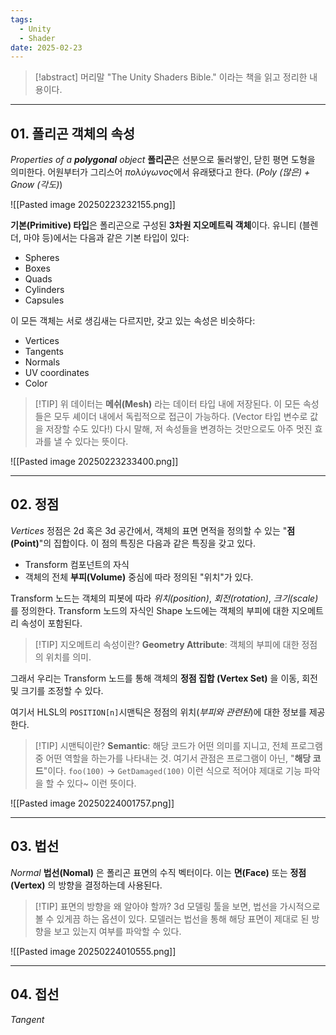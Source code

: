 ```yaml
---
tags:
  - Unity
  - Shader
date: 2025-02-23
---
```


> [!abstract] 머리말
> "The Unity Shaders Bible." 이라는 책을 읽고 정리한 내용이다.

---
##  01. 폴리곤 객체의 속성
*Properties of a **polygonal** object*
**폴리곤**은 선분으로 둘러쌓인, 닫힌 평면 도형을 의미한다.
어원부터가 그리스어 *πολύγωνος*에서 유래됐다고 한다. (*Poly (많은) + Gnow (각도)*)

![[Pasted image 20250223232155.png]]

**기본(Primitive) 타입**은 폴리곤으로 구성된 **3차원 지오메트릭 객체**이다.
유니티 (블렌더, 마야 등)에서는 다음과 같은 기본 타입이 있다:
- Spheres
- Boxes
- Quads
- Cylinders
- Capsules

이 모든 객체는 서로 생김새는 다르지만, 갖고 있는 속성은 비슷하다:
- Vertices
- Tangents
- Normals
- UV coordinates
- Color

> [!TIP] 위 데이터는 **메쉬(Mesh)** 라는 데이터 타입 내에 저장된다.
> 이 모든 속성들은 모두 셰이더 내에서 독립적으로 접근이 가능하다. (Vector 타입 변수로 값을 저장할 수도 있다!)
> 다시 말해, 저 속성들을 변경하는 것만으로도 아주 멋진 효과를 낼 수 있다는 뜻이다. 

![[Pasted image 20250223233400.png]]

---
## 02. 정점
*Vertices*
정점은 2d 혹은 3d 공간에서, 객체의 표면 면적을 정의할 수 있는 "**점(Point)**"의 집합이다.
이 점의 특징은 다음과 같은 특징을 갖고 있다.
- Transform 컴포넌트의 자식
- 객체의 전체 **부피(Volume)** 중심에 따라 정의된 "위치"가 있다.

Transform 노드는 객체의 피봇에 따라 *위치(position)*, *회전(rotation)*, *크기(scale)* 를 정의한다.
Transform 노드의 자식인 Shape 노드에는 객체의 부피에 대한 지오메트리 속성이 포함된다. 

> [!TIP] 지오메트리 속성이란?
> **Geometry Attribute**: 객체의 부피에 대한 정점의 위치를 의미.

그래서 우리는 Transform 노드를 통해 객체의 **정점 집합 (Vertex Set)** 을 이동, 회전 및 크기를 조정할 수 있다.

여기서 HLSL의 `POSITION[n]`시맨틱은 정점의 위치(*부피와 관련된*)에 대한 정보를 제공한다.

> [!TIP] 시맨틱이란?
> **Semantic**: 해당 코드가 어떤 의미를 지니고, 전체 프로그램 중 어떤 역할을 하는가를 나타내는 것.
> 여기서 관점은 프로그램이 아닌, "**해당 코드**"이다. 
> `foo(100)` -> `GetDamaged(100)` 이런 식으로 적어야 제대로 기능 파악을 할 수 있다~ 이런 뜻이다.

![[Pasted image 20250224001757.png]]

---
## 03. 법선
*Normal*
**법선(Nomal)** 은 폴리곤 표면의 수직 벡터이다. 
이는 **면(Face)** 또는 **정점(Vertex)** 의 방향을 결정하는데 사용된다.

> [!TIP] 표면의 방향을 왜 알아야 할까?
> 3d 모델링 툴을 보면, 법선을 가시적으로 볼 수 있게끔 하는 옵션이 있다.
> 모델러는 법선을 통해 해당 표면이 제대로 된 방향을 보고 있는지 여부를 파악할 수 있다.

![[Pasted image 20250224010555.png]]

---
## 04. 접선
*Tangent*





